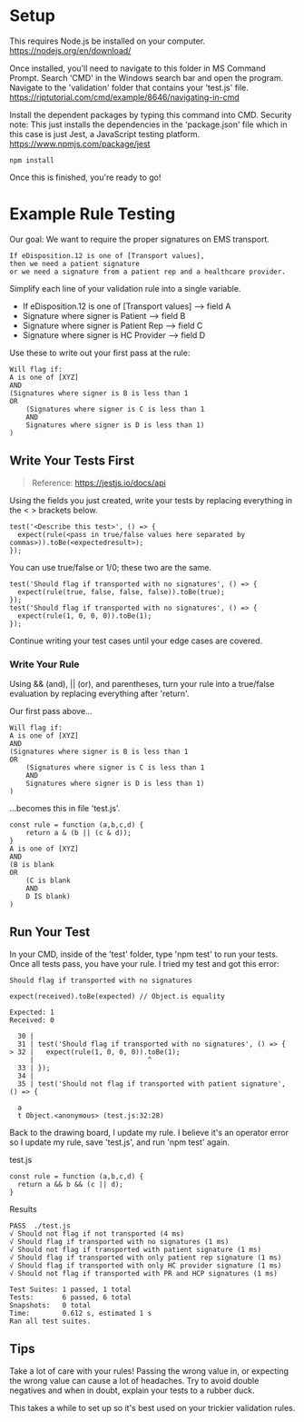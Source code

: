 # Setup

This requires Node.js be installed on your computer.
https://nodejs.org/en/download/

Once installed, you'll need to navigate to this folder in MS Command Prompt. Search 'CMD' in the Windows search bar and open the program. Navigate to the 'validation' folder that contains your 'test.js' file.
https://riptutorial.com/cmd/example/8646/navigating-in-cmd

Install the dependent packages by typing this command into CMD. Security note: This just installs the dependencies in the 'package.json' file which in this case is just Jest, a JavaScript testing platform.
https://www.npmjs.com/package/jest

	npm install

Once this is finished, you're ready to go!

# Example Rule Testing

Our goal: We want to require the proper signatures on EMS transport.
~~~
If eDisposition.12 is one of [Transport values],
then we need a patient signature
or we need a signature from a patient rep and a healthcare provider.
~~~

Simplify each line of your validation rule into a single variable.
- If eDisposition.12 is one of [Transport values] --> field A
- Signature where signer is Patient --> field B
- Signature where signer is Patient Rep --> field C
- Signature where signer is HC Provider --> field D

Use these to write out your first pass at the rule:

	Will flag if:
	A is one of [XYZ]
	AND
	(Signatures where signer is B is less than 1
	OR
	    (Signatures where signer is C is less than 1
	    AND
	    Signatures where signer is D is less than 1)
	)
## Write Your Tests First
> Reference: https://jestjs.io/docs/api

Using the fields you just created, write your tests by replacing everything in the < > brackets below.

	test('<Describe this test>', () => {
	  expect(rule(<pass in true/false values here separated by commas>)).toBe(<expectedresult>);
	});

You can use true/false or 1/0; these two are the same.

    test('Should flag if transported with no signatures', () => {
      expect(rule(true, false, false, false)).toBe(true);
    });
    test('Should flag if transported with no signatures', () => {
      expect(rule(1, 0, 0, 0)).toBe(1);
    });
Continue writing your test cases until your edge cases are covered.

### Write Your Rule
Using && (and), || (or), and parentheses, turn your rule into a true/false evaluation by replacing everything after 'return'.

Our first pass above...

	Will flag if:
	A is one of [XYZ]
	AND
	(Signatures where signer is B is less than 1
	OR
	    (Signatures where signer is C is less than 1
	    AND
	    Signatures where signer is D is less than 1)
    )

...becomes this in file 'test.js'.

	const rule = function (a,b,c,d) {
		return a & (b || (c & d));
	}
	A is one of [XYZ]
	AND
	(B is blank
	OR
	    (C is blank
	    AND
	    D IS blank)
	)

## Run Your Test

In your CMD, inside of the 'test' folder, type 'npm test' to run your tests. Once all tests pass, you have your rule. I tried my test and got this error:

	Should flag if transported with no signatures

    expect(received).toBe(expected) // Object.is equality

    Expected: 1
    Received: 0

      30 |
      31 | test('Should flag if transported with no signatures', () => {
    > 32 |   expect(rule(1, 0, 0, 0)).toBe(1);
         |                            ^
      33 | });
      34 |
      35 | test('Should not flag if transported with patient signature', () => {

      a
      t Object.<anonymous> (test.js:32:28)

Back to the drawing board, I update my rule. I believe it's an operator error so I update my rule, save 'test.js', and run 'npm test' again.

test.js

	const rule = function (a,b,c,d) {
	  return a && b && (c || d);
	}

Results

	PASS  ./test.js
	√ Should not flag if not transported (4 ms)
	√ Should flag if transported with no signatures (1 ms)
	√ Should not flag if transported with patient signature (1 ms)
	√ Should flag if transported with only patient rep signature (1 ms)
	√ Should flag if transported with only HC provider signature (1 ms)
	√ Should not flag if transported with PR and HCP signatures (1 ms)

	Test Suites: 1 passed, 1 total
	Tests:       6 passed, 6 total
	Snapshots:   0 total
	Time:        0.612 s, estimated 1 s
	Ran all test suites.

## Tips

Take a lot of care with your rules! Passing the wrong value in, or expecting the wrong value can cause a lot of headaches. Try to avoid double negatives and when in doubt, explain your tests to a rubber duck.

This takes a while to set up so it's best used on your trickier validation rules.
